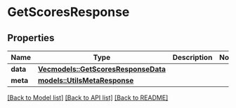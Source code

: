 # GetScoresResponse

## Properties

Name | Type | Description | Notes
------------ | ------------- | ------------- | -------------
**data** | [**Vec<models::GetScoresResponseData>**](GetScoresResponseData.md) |  | 
**meta** | [**models::UtilsMetaResponse**](utilsMetaResponse.md) |  | 

[[Back to Model list]](../README.md#documentation-for-models) [[Back to API list]](../README.md#documentation-for-api-endpoints) [[Back to README]](../README.md)


